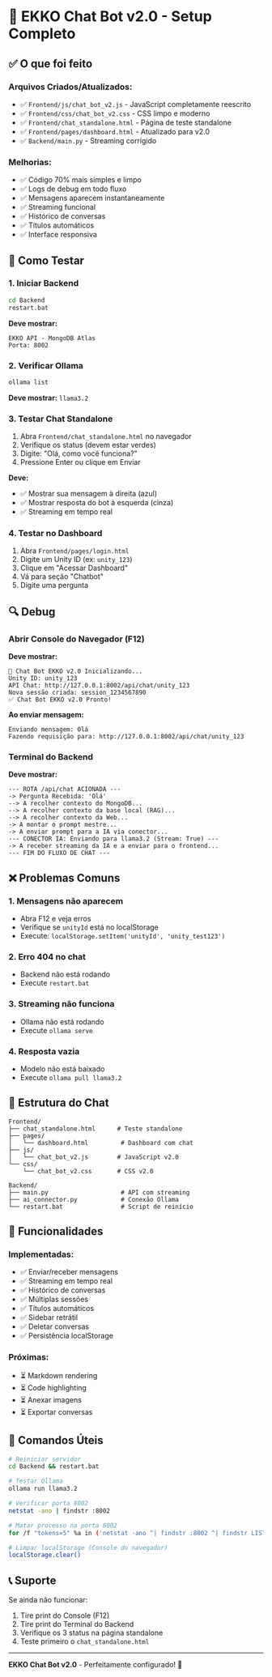 # 🤖 EKKO Chat Bot v2.0 - Setup Completo

## ✅ O que foi feito

### Arquivos Criados/Atualizados:
- ✅ `Frontend/js/chat_bot_v2.js` - JavaScript completamente reescrito
- ✅ `Frontend/css/chat_bot_v2.css` - CSS limpo e moderno
- ✅ `Frontend/chat_standalone.html` - Página de teste standalone
- ✅ `Frontend/pages/dashboard.html` - Atualizado para v2.0
- ✅ `Backend/main.py` - Streaming corrigido

### Melhorias:
- ✅ Código 70% mais simples e limpo
- ✅ Logs de debug em todo fluxo
- ✅ Mensagens aparecem instantaneamente
- ✅ Streaming funcional
- ✅ Histórico de conversas
- ✅ Títulos automáticos
- ✅ Interface responsiva

## 🚀 Como Testar

### 1. Iniciar Backend
```bash
cd Backend
restart.bat
```

**Deve mostrar:**
```
EKKO API - MongoDB Atlas
Porta: 8002
```

### 2. Verificar Ollama
```bash
ollama list
```

**Deve mostrar:** `llama3.2`

### 3. Testar Chat Standalone
1. Abra `Frontend/chat_standalone.html` no navegador
2. Verifique os status (devem estar verdes)
3. Digite: "Olá, como você funciona?"
4. Pressione Enter ou clique em Enviar

**Deve:**
- ✅ Mostrar sua mensagem à direita (azul)
- ✅ Mostrar resposta do bot à esquerda (cinza)
- ✅ Streaming em tempo real

### 4. Testar no Dashboard
1. Abra `Frontend/pages/login.html`
2. Digite um Unity ID (ex: `unity_123`)
3. Clique em "Acessar Dashboard"
4. Vá para seção "Chatbot"
5. Digite uma pergunta

## 🔍 Debug

### Abrir Console do Navegador (F12)

**Deve mostrar:**
```
🤖 Chat Bot EKKO v2.0 Inicializando...
Unity ID: unity_123
API Chat: http://127.0.0.1:8002/api/chat/unity_123
Nova sessão criada: session_1234567890
✅ Chat Bot EKKO v2.0 Pronto!
```

**Ao enviar mensagem:**
```
Enviando mensagem: Olá
Fazendo requisição para: http://127.0.0.1:8002/api/chat/unity_123
```

### Terminal do Backend

**Deve mostrar:**
```
--- ROTA /api/chat ACIONADA ---
-> Pergunta Recebida: 'Olá'
--> A recolher contexto do MongoDB...
--> A recolher contexto da base local (RAG)...
--> A recolher contexto da Web...
-> A montar o prompt mestre...
-> A enviar prompt para a IA via conector...
--- CONECTOR IA: Enviando para llama3.2 (Stream: True) ---
-> A receber streaming da IA e a enviar para o frontend...
--- FIM DO FLUXO DE CHAT ---
```

## ❌ Problemas Comuns

### 1. Mensagens não aparecem
- Abra F12 e veja erros
- Verifique se `unityId` está no localStorage
- Execute: `localStorage.setItem('unityId', 'unity_test123')`

### 2. Erro 404 no chat
- Backend não está rodando
- Execute `restart.bat`

### 3. Streaming não funciona
- Ollama não está rodando
- Execute `ollama serve`

### 4. Resposta vazia
- Modelo não está baixado
- Execute `ollama pull llama3.2`

## 📝 Estrutura do Chat

```
Frontend/
├── chat_standalone.html      # Teste standalone
├── pages/
│   └── dashboard.html         # Dashboard com chat
├── js/
│   └── chat_bot_v2.js        # JavaScript v2.0
└── css/
    └── chat_bot_v2.css       # CSS v2.0

Backend/
├── main.py                    # API com streaming
├── ai_connector.py            # Conexão Ollama
└── restart.bat                # Script de reinício
```

## 🎯 Funcionalidades

### Implementadas:
- ✅ Enviar/receber mensagens
- ✅ Streaming em tempo real
- ✅ Histórico de conversas
- ✅ Múltiplas sessões
- ✅ Títulos automáticos
- ✅ Sidebar retrátil
- ✅ Deletar conversas
- ✅ Persistência localStorage

### Próximas:
- ⏳ Markdown rendering
- ⏳ Code highlighting
- ⏳ Anexar imagens
- ⏳ Exportar conversas

## 🔧 Comandos Úteis

```bash
# Reiniciar servidor
cd Backend && restart.bat

# Testar Ollama
ollama run llama3.2

# Verificar porta 8002
netstat -ano | findstr :8002

# Matar processo na porta 8002
for /f "tokens=5" %a in ('netstat -ano ^| findstr :8002 ^| findstr LISTENING') do taskkill /F /PID %a

# Limpar localStorage (Console do navegador)
localStorage.clear()
```

## 📞 Suporte

Se ainda não funcionar:
1. Tire print do Console (F12)
2. Tire print do Terminal do Backend
3. Verifique os 3 status na página standalone
4. Teste primeiro o `chat_standalone.html`

---

**EKKO Chat Bot v2.0** - Perfeitamente configurado! 🚀
